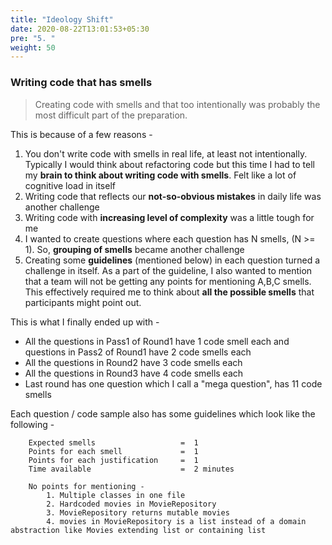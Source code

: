 ```yaml
---
title: "Ideology Shift"
date: 2020-08-22T13:01:53+05:30
pre: "5. "
weight: 50
---
```


### Writing code that has smells 

> Creating code with smells and that too intentionally was probably the most difficult part of the preparation. 

This is because of a few reasons - 

1. You don't write code with smells in real life, at least not intentionally. 
Typically I would think about refactoring code but this time I had to tell my **brain to think about writing code with smells**. Felt like a lot of cognitive load in itself 
2. Writing code that reflects our **not-so-obvious mistakes** in daily life was another challenge
3. Writing code with **increasing level of complexity** was a little tough for me 
4. I wanted to create questions where each question has N smells, (N >= 1). So, **grouping of smells** became another challenge
5. Creating some **guidelines** (mentioned below) in each question turned a challenge in itself. As a part of the guideline, I also wanted 
to mention that a team will not be getting any points for mentioning A,B,C smells. This effectively required me to think about **all the possible smells** that
participants might point out. 

This is what I finally ended up with - 

+ All the questions in Pass1 of Round1 have 1 code smell each and questions in Pass2 of Round1 have 2 code smells each    
+ All the questions in Round2 have 3 code smells each    
+ All the questions in Round3 have 4 code smells each    
+ Last round has one question which I call a "mega question", has 11 code smells

Each question / code sample also has some guidelines which look like the following -  

```
    Expected smells                   =  1
    Points for each smell             =  1
    Points for each justification     =  1
    Time available                    =  2 minutes
    
    No points for mentioning -    
        1. Multiple classes in one file
        2. Hardcoded movies in MovieRepository
        3. MovieRepository returns mutable movies
        4. movies in MovieRepository is a list instead of a domain abstraction like Movies extending list or containing list
```
    
 



